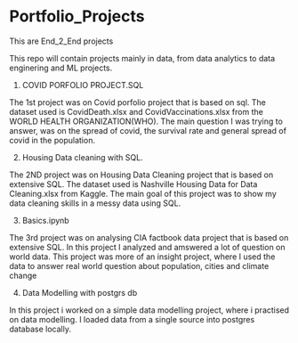 # Portfolio_Projects
This are End_2_End projects

This repo will contain projects mainly in data, from data analytics to data enginering and ML projects.

1. COVID PORFOLIO PROJECT.SQL

  The 1st project was on Covid porfolio project that is based on sql.
  The dataset used is CovidDeath.xlsx and CovidVaccinations.xlsx from the WORLD   HEALTH ORGANIZATION(WHO). The main question I was trying to answer, was on
  the spread of covid, the survival rate and general spread of covid in the population.
  
  
2. Housing Data cleaning with SQL.
 
  The 2ND project was on Housing Data Cleaning project that is based on           extensive SQL. The dataset used is Nashville Housing Data for Data                       Cleaning.xlsx from Kaggle. The main goal of this project was to show my data cleaning skills in a messy data using SQL.
 
3. Basics.ipynb

  The 3rd project was on analysing CIA factbook data project that is based on     extensive SQL. In this project I analyzed and amswered a lot of question on     world     data. This project was more of an insight project, where I used the data to answer real world question about population, cities and climate change 

4. Data Modelling with postgrs db
 
 In this project i worked on a simple data modelling project, where i practised on data modelling. I loaded data from a single source into postgres database locally.
